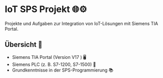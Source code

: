 # IoT SPS Projekt 🌐⚙️

Projekte und Aufgaben zur Integration von IoT-Lösungen mit Siemens TIA Portal.

## Übersicht 📖

- Siemens TIA Portal (Version V17 ) 🖥️
- Siemens PLC (z. B. S7-1200, S7-1500) 🔌
- Grundkenntnisse in der SPS-Programmierung 📚
